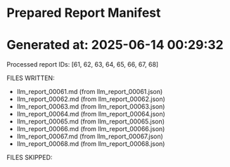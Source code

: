 # Prepared Report Manifest
Generated at: 2025-06-14 00:29:32
=============================================
Processed report IDs: [61, 62, 63, 64, 65, 66, 67, 68]

FILES WRITTEN:
- llm_report_00061.md            (from llm_report_00061.json)
- llm_report_00062.md            (from llm_report_00062.json)
- llm_report_00063.md            (from llm_report_00063.json)
- llm_report_00064.md            (from llm_report_00064.json)
- llm_report_00065.md            (from llm_report_00065.json)
- llm_report_00066.md            (from llm_report_00066.json)
- llm_report_00067.md            (from llm_report_00067.json)
- llm_report_00068.md            (from llm_report_00068.json)

FILES SKIPPED:

